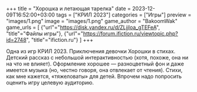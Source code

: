 +++
title = "Хорошка и летающая тарелка"
date = 2023-12-09T16:52:00+03:00
tags = ["КРИЛ 2023"]
categories = ["Игры"]
preview = "images/1.png"
image = "images/1.png"
game_author = "BakoomWak"
game_urls = [
    {"url"="https://disk.yandex.ru/d/ZLjjloa_gTEFeA", "title"="Файлы игры"},
    {"url"="https://forum.ifiction.ru/viewtopic.php?id=2748", "title"="ifiction.ru"}
]
+++

Одна из игр КРИЛ 2023. Приключения девочки Хорошки в стихах. Детский рассказ с небольшой интерактивностью (хотя, похоже, она ни на что не влияет). Оформление хорошее — разноцветный фон и даже имеется музыка (но, честно говоря, она отвлекает от чтения). Стихи, как мне кажется, «тяжеловаты» для детей. Впрочем надо попросить оценить игру целевую аудиторию.